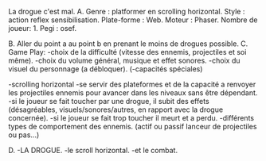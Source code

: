 La drogue c'est mal.
A.
Genre : platformer en scrolling horizontal.
Style : action reflex sensibilisation.
Plate-forme : Web.
Moteur : Phaser.
Nombre de joueur: 1.
Pegi : osef.

B.
Aller du point a au point b en prenant le moins de drogues possible.
C.
Game Play:
-choix de la difficulté (vitesse des ennemis, projectiles et soi même).
-choix du volume général, musique et effet sonores.
-choix du visuel du personnage (a débloquer).
(-capacités spéciales)

-scrolling horizontal
-se servir des plateformes et de la capacité a renvoyer les projectiles ennemis pour avancer dans les niveaux sans être dépendant.
-si le joueur se fait toucher par une drogue, il subit des effets (désagréables, visuels/sonores/autres, en rapport avec la drogue concernée).
-si le joueur se fait trop toucher il meurt et a perdu.
-différents types de comportement des ennemis. (actif ou passif lanceur de projectiles ou pas...)

D.
-LA DROGUE.
-le scroll horizontal.
-et le combat.
